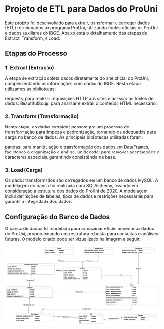 
# Projeto de ETL para Dados do ProUni
Este projeto foi desenvolvido para extrair, transformar e carregar dados (ETL) relacionados ao programa ProUni, utilizando fontes oficiais do ProUni e dados auxiliares do IBGE. Abaixo está o detalhamento das etapas de Extract, Transform, e Load.

## Etapas do Processo
### 1. Extract (Extração)
A etapa de extração coleta dados diretamente do site oficial do ProUni, complementando as informações com dados do IBGE. Nesta etapa, utilizamos as bibliotecas:

requests: para realizar requisições HTTP aos sites e acessar as fontes de dados.
BeautifulSoup: para analisar e extrair o conteúdo HTML necessário.
### 2. Transform (Transformação)
Nesta etapa, os dados extraídos passam por um processo de transformação para limpeza e padronização, tornando-os adequados para carga no banco de dados. As principais bibliotecas utilizadas foram:

pandas: para manipulação e transformação dos dados em DataFrames, facilitando a organização e análise.
unidecode: para remover acentuações e caracteres especiais, garantindo consistência na base.
### 3. Load (Carga)
Os dados transformados são carregados em um banco de dados MySQL. A modelagem do banco foi realizada com SQLAlchemy, levando em consideração a estrutura dos dados do ProUni de 2020. A modelagem inclui definições de tabelas, tipos de dados e restrições necessárias para garantir a integridade dos dados.

## Configuração do Banco de Dados
O banco de dados foi modelado para armazenar eficientemente os dados do ProUni, proporcionando uma estrutura robusta para consultas e análises futuras.
O modelo criado pode ser vizualizado na imagem a seguir:

![Diagrama Lógico do banco de dados](images\Diagrama_ER_PROUNI.png)